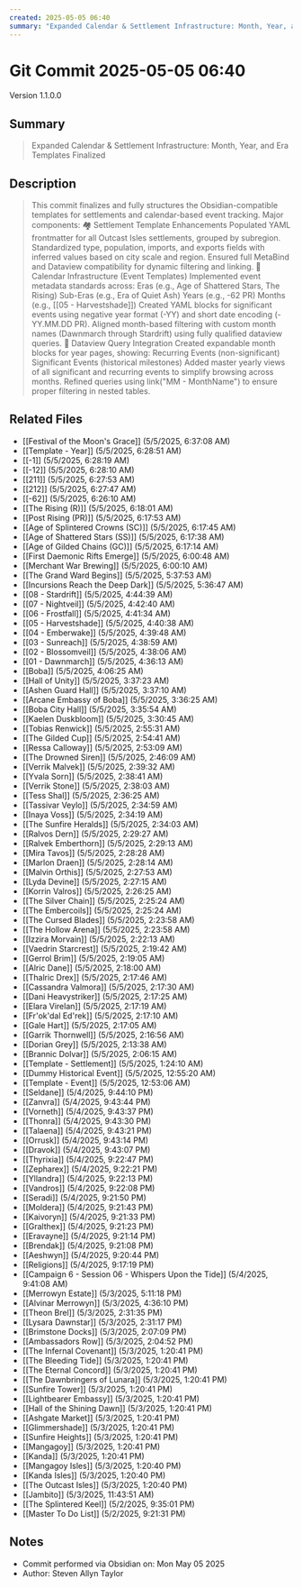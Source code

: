 ```yaml
---
created: 2025-05-05 06:40
summary: "Expanded Calendar & Settlement Infrastructure: Month, Year, and Era Templates Finalized"
---
```


# Git Commit 2025-05-05 06:40

Version 1.1.0.0

## Summary
> Expanded Calendar & Settlement Infrastructure: Month, Year, and Era Templates Finalized

## Description
> This commit finalizes and fully structures the Obsidian-compatible templates for settlements and calendar-based event tracking. Major components:  🏘 Settlement Template Enhancements Populated YAML frontmatter for all Outcast Isles settlements, grouped by subregion.  Standardized type, population, imports, and exports fields with inferred values based on city scale and region.  Ensured full MetaBind and Dataview compatibility for dynamic filtering and linking.  📅 Calendar Infrastructure (Event Templates) Implemented event metadata standards across:  Eras (e.g., Age of Shattered Stars, The Rising)  Sub-Eras (e.g., Era of Quiet Ash)  Years (e.g., -62 PR)  Months (e.g., [[05 - Harvestshade]])  Created YAML blocks for significant events using negative year format (-YY) and short date encoding (-YY.MM.DD PR).  Aligned month-based filtering with custom month names (Dawnmarch through Stardrift) using fully qualified dataview queries.  🧾 Dataview Query Integration Created expandable month blocks for year pages, showing:  Recurring Events (non-significant)  Significant Events (historical milestones)  Added master yearly views of all significant and recurring events to simplify browsing across months.  Refined queries using link("MM - MonthName") to ensure proper filtering in nested tables.

## Related Files
- [[Festival of the Moon's Grace]] (5/5/2025, 6:37:08 AM)
- [[Template - Year]] (5/5/2025, 6:28:51 AM)
- [[-1]] (5/5/2025, 6:28:19 AM)
- [[-12]] (5/5/2025, 6:28:10 AM)
- [[211]] (5/5/2025, 6:27:53 AM)
- [[212]] (5/5/2025, 6:27:47 AM)
- [[-62]] (5/5/2025, 6:26:10 AM)
- [[The Rising (R)]] (5/5/2025, 6:18:01 AM)
- [[Post Rising (PR)]] (5/5/2025, 6:17:53 AM)
- [[Age of Splintered Crowns (SC)]] (5/5/2025, 6:17:45 AM)
- [[Age of Shattered Stars (SS)]] (5/5/2025, 6:17:38 AM)
- [[Age of Gilded Chains (GC)]] (5/5/2025, 6:17:14 AM)
- [[First Daemonic Rifts Emerge]] (5/5/2025, 6:00:48 AM)
- [[Merchant War Brewing]] (5/5/2025, 6:00:10 AM)
- [[The Grand Ward Begins]] (5/5/2025, 5:37:53 AM)
- [[Incursions Reach the Deep Dark]] (5/5/2025, 5:36:47 AM)
- [[08 - Stardrift]] (5/5/2025, 4:44:39 AM)
- [[07 - Nightveil]] (5/5/2025, 4:42:40 AM)
- [[06 - Frostfall]] (5/5/2025, 4:41:34 AM)
- [[05 - Harvestshade]] (5/5/2025, 4:40:38 AM)
- [[04 - Emberwake]] (5/5/2025, 4:39:48 AM)
- [[03 - Sunreach]] (5/5/2025, 4:38:59 AM)
- [[02 - Blossomveil]] (5/5/2025, 4:38:06 AM)
- [[01 - Dawnmarch]] (5/5/2025, 4:36:13 AM)
- [[Boba]] (5/5/2025, 4:06:25 AM)
- [[Hall of Unity]] (5/5/2025, 3:37:23 AM)
- [[Ashen Guard Hall]] (5/5/2025, 3:37:10 AM)
- [[Arcane Embassy of Boba]] (5/5/2025, 3:36:25 AM)
- [[Boba City Hall]] (5/5/2025, 3:35:54 AM)
- [[Kaelen Duskbloom]] (5/5/2025, 3:30:45 AM)
- [[Tobias Renwick]] (5/5/2025, 2:55:31 AM)
- [[The Gilded Cup]] (5/5/2025, 2:54:41 AM)
- [[Ressa Calloway]] (5/5/2025, 2:53:09 AM)
- [[The Drowned Siren]] (5/5/2025, 2:46:09 AM)
- [[Verrik Malvek]] (5/5/2025, 2:39:32 AM)
- [[Yvala Sorn]] (5/5/2025, 2:38:41 AM)
- [[Verrik Stone]] (5/5/2025, 2:38:03 AM)
- [[Tess Shal]] (5/5/2025, 2:36:25 AM)
- [[Tassivar Veylo]] (5/5/2025, 2:34:59 AM)
- [[Inaya Voss]] (5/5/2025, 2:34:19 AM)
- [[The Sunfire Heralds]] (5/5/2025, 2:34:03 AM)
- [[Ralvos Dern]] (5/5/2025, 2:29:27 AM)
- [[Ralvek Emberthorn]] (5/5/2025, 2:29:13 AM)
- [[Mira Tavos]] (5/5/2025, 2:28:28 AM)
- [[Marlon Draen]] (5/5/2025, 2:28:14 AM)
- [[Malvin Orthis]] (5/5/2025, 2:27:53 AM)
- [[Lyda Devine]] (5/5/2025, 2:27:15 AM)
- [[Korrin Valros]] (5/5/2025, 2:26:25 AM)
- [[The Silver Chain]] (5/5/2025, 2:25:24 AM)
- [[The Embercoils]] (5/5/2025, 2:25:24 AM)
- [[The Cursed Blades]] (5/5/2025, 2:23:58 AM)
- [[The Hollow Arena]] (5/5/2025, 2:23:58 AM)
- [[Izzira Morvain]] (5/5/2025, 2:22:13 AM)
- [[Vaedrin Starcrest]] (5/5/2025, 2:19:42 AM)
- [[Gerrol Brim]] (5/5/2025, 2:19:05 AM)
- [[Alric Dane]] (5/5/2025, 2:18:00 AM)
- [[Thalric Drex]] (5/5/2025, 2:17:46 AM)
- [[Cassandra Valmora]] (5/5/2025, 2:17:30 AM)
- [[Dani Heavystriker]] (5/5/2025, 2:17:25 AM)
- [[Elara Virelan]] (5/5/2025, 2:17:19 AM)
- [[Fr'ok'dal Ed'rek]] (5/5/2025, 2:17:10 AM)
- [[Gale Hart]] (5/5/2025, 2:17:05 AM)
- [[Garrik Thornwell]] (5/5/2025, 2:16:56 AM)
- [[Dorian Grey]] (5/5/2025, 2:13:38 AM)
- [[Brannic Dolvar]] (5/5/2025, 2:06:15 AM)
- [[Template - Settlement]] (5/5/2025, 1:24:10 AM)
- [[Dummy Historical Event]] (5/5/2025, 12:55:20 AM)
- [[Template - Event]] (5/5/2025, 12:53:06 AM)
- [[Seldane]] (5/4/2025, 9:44:10 PM)
- [[Zanvra]] (5/4/2025, 9:43:44 PM)
- [[Vorneth]] (5/4/2025, 9:43:37 PM)
- [[Thonra]] (5/4/2025, 9:43:30 PM)
- [[Talaena]] (5/4/2025, 9:43:21 PM)
- [[Orrusk]] (5/4/2025, 9:43:14 PM)
- [[Dravok]] (5/4/2025, 9:43:07 PM)
- [[Thyrixia]] (5/4/2025, 9:22:47 PM)
- [[Zepharex]] (5/4/2025, 9:22:21 PM)
- [[Yllandra]] (5/4/2025, 9:22:13 PM)
- [[Vandros]] (5/4/2025, 9:22:08 PM)
- [[Seradi]] (5/4/2025, 9:21:50 PM)
- [[Moldera]] (5/4/2025, 9:21:43 PM)
- [[Kaivoryn]] (5/4/2025, 9:21:33 PM)
- [[Gralthex]] (5/4/2025, 9:21:23 PM)
- [[Eravayne]] (5/4/2025, 9:21:14 PM)
- [[Brendak]] (5/4/2025, 9:21:08 PM)
- [[Aeshwyn]] (5/4/2025, 9:20:44 PM)
- [[Religions]] (5/4/2025, 9:17:19 PM)
- [[Campaign 6 - Session 06 - Whispers Upon the Tide]] (5/4/2025, 9:41:08 AM)
- [[Merrowyn Estate]] (5/3/2025, 5:11:18 PM)
- [[Alvinar Merrowyn]] (5/3/2025, 4:36:10 PM)
- [[Theon Brel]] (5/3/2025, 2:31:35 PM)
- [[Lysara Dawnstar]] (5/3/2025, 2:31:17 PM)
- [[Brimstone Docks]] (5/3/2025, 2:07:09 PM)
- [[Ambassadors Row]] (5/3/2025, 2:04:52 PM)
- [[The Infernal Covenant]] (5/3/2025, 1:20:41 PM)
- [[The Bleeding Tide]] (5/3/2025, 1:20:41 PM)
- [[The Eternal Concord]] (5/3/2025, 1:20:41 PM)
- [[The Dawnbringers of Lunara]] (5/3/2025, 1:20:41 PM)
- [[Sunfire Tower]] (5/3/2025, 1:20:41 PM)
- [[Lightbearer Embassy]] (5/3/2025, 1:20:41 PM)
- [[Hall of the Shining Dawn]] (5/3/2025, 1:20:41 PM)
- [[Ashgate Market]] (5/3/2025, 1:20:41 PM)
- [[Glimmershade]] (5/3/2025, 1:20:41 PM)
- [[Sunfire Heights]] (5/3/2025, 1:20:41 PM)
- [[Mangagoy]] (5/3/2025, 1:20:41 PM)
- [[Kanda]] (5/3/2025, 1:20:41 PM)
- [[Mangagoy Isles]] (5/3/2025, 1:20:40 PM)
- [[Kanda Isles]] (5/3/2025, 1:20:40 PM)
- [[The Outcast Isles]] (5/3/2025, 1:20:40 PM)
- [[Jambito]] (5/3/2025, 11:43:51 AM)
- [[The Splintered Keel]] (5/2/2025, 9:35:01 PM)
- [[Master To Do List]] (5/2/2025, 9:21:31 PM)

## Notes
- Commit performed via Obsidian on: Mon May 05 2025
- Author: Steven Allyn Taylor

